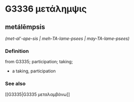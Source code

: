 # G3336 μετάλημψις

## metálēmpsis

_(met-al'-ape-sis | meh-TA-lame-psees | may-TA-lame-psees)_

### Definition

from G3335; participation; taking; 

- a taking, participation

### See also

[[G3335|G3335 μεταλαμβάνω]]
